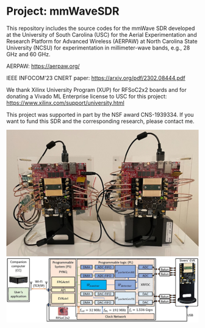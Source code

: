 # Project: mmWaveSDR

This repository includes the source codes for the mmWave SDR developed at the University of South Carolina (USC) for the Aerial Experimentation and Research Platform for Advanced Wireless (AERPAW) at North Carolina State University (NCSU) for experimentation in millimeter-wave bands, e.g., 28 GHz and 60 GHz.

AERPAW: https://aerpaw.org/

IEEE INFOCOM'23 CNERT paper: https://arxiv.org/pdf/2302.08444.pdf

We thank Xilinx University Program (XUP) for RFSoC2x2 boards and for donating a Vivado ML Enterprise license to USC for this project: https://www.xilinx.com/support/university.html

This project was supported in part by the NSF award CNS-1939334. If you want to fund this SDR and the corresponding research, please contact me. 

![mmWave SDR](https://github.com/alphansahin/mmWaveSDR/blob/main/sdr1.jpg?raw=true)
![Block diagram](https://github.com/alphansahin/mmWaveSDR/blob/main/blockDiagram.jpg?raw=true)




